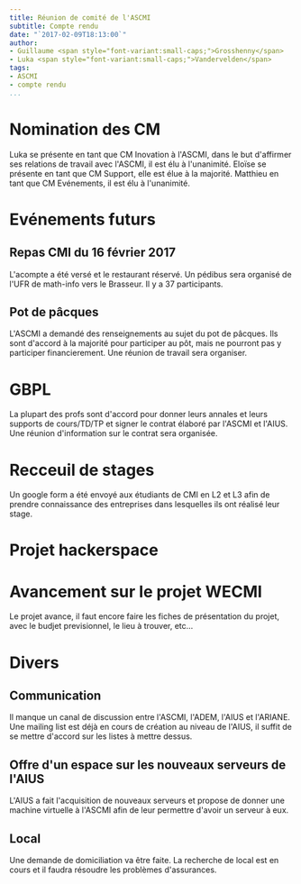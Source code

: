 ```yaml
---
title: Réunion de comité de l'ASCMI
subtitle: Compte rendu
date: "`2017-02-09T18:13:00`"
author:
- Guillaume <span style="font-variant:small-caps;">Grosshenny</span>
- Luka <span style="font-variant:small-caps;">Vandervelden</span>
tags:
- ASCMI
- compte rendu
...
```



Nomination des CM
=================

Luka se présente en tant que CM Inovation à l'ASCMI, dans le but d'affirmer ses relations de travail avec l'ASCMI, il est élu à l'unanimité.
Eloïse se présente en tant que CM Support, elle est élue à la majorité.
Matthieu en tant que CM Evénements, il est élu à l'unanimité.

Evénements futurs
=================

## Repas CMI du 16 février 2017

L'acompte a été versé et le restaurant réservé.
Un pédibus sera organisé de l'UFR de math-info vers le Brasseur.
Il y a 37 participants.

## Pot de pâcques

L'ASCMI a demandé des renseignements au sujet du pot de pâcques.
Ils sont d'accord à la majorité pour participer au pôt, mais ne pourront pas y participer financierement.
Une réunion de travail sera organiser.

GBPL
====

La plupart des profs sont d'accord pour donner leurs annales et leurs supports de cours/TD/TP et signer le contrat élaboré par l'ASCMI et l'AIUS.
Une réunion d'information sur le contrat sera organisée.

Recceuil de stages
==================

Un google form a été envoyé aux étudiants de CMI en L2 et L3 afin de prendre connaissance des entreprises dans lesquelles ils ont réalisé leur stage.

Projet hackerspace
==================

Avancement sur le projet WECMI
==============================

Le projet avance, il faut encore faire les fiches de présentation du projet, avec le budjet previsionnel, le lieu à trouver, etc…

Divers
======

## Communication

Il manque un canal de discussion entre l'ASCMI, l'ADEM, l'AIUS et l'ARIANE.
Une mailing list est déjà en cours de création au niveau de l'AIUS, il suffit de se mettre d'accord sur les listes à mettre dessus.

## Offre d'un espace sur les nouveaux serveurs de l'AIUS

L'AIUS a fait l'acquisition de nouveaux serveurs et propose de donner une machine virtuelle à l'ASCMI afin de leur permettre d'avoir un serveur à eux.

## Local

Une demande de domiciliation va être faite.
La recherche de local est en cours et il faudra résoudre les problèmes d'assurances.


